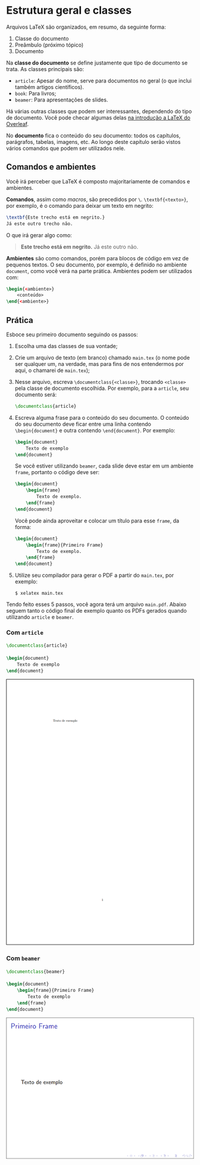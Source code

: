 Estrutura geral e classes
=========================

Arquivos LaTeX são organizados, em resumo, da seguinte forma:

1. Classe do documento
2. Preâmbulo (próximo tópico)
3. Documento

Na **classe do documento** se define justamente que tipo de documento se trata.
As classes principais são:
- `article`: Apesar do nome, serve para documentos no geral (o que inclui
  também artigos científicos).
- `book`: Para livros;
- `beamer`: Para apresentações de slides.

Há várias outras classes que podem ser interessantes, dependendo do tipo de
documento. Você pode checar algumas delas [na introdução a LaTeX do
Overleaf](https://www.overleaf.com/learn/latex/Creating_a_document_in_LaTeX#Reference_guide).

No **documento** fica o conteúdo do seu documento: todos os capítulos,
parágrafos, tabelas, imagens, etc. Ao longo deste capítulo serão vistos vários
comandos que podem ser utilizados nele.

Comandos e ambientes
--------------------

Você irá perceber que LaTeX é composto majoritariamente de comandos e
ambientes.

**Comandos**, assim como _macros_, são precedidos por `\`. `\textbf{<texto>}`,
por exemplo, é o comando para deixar um texto em negrito:

```latex
\textbf{Este trecho está em negrito.}
Já este outro trecho não.
```

O que irá gerar algo como:

>**Este trecho está em negrito.**
>Já este outro não.

**Ambientes** são como comandos, porém para blocos de código em vez de pequenos
textos. O seu documento, por exemplo, é definido no ambiente `document`, como
você verá na parte prática. Ambientes podem ser utilizados com:

```latex
\begin{<ambiente>}
    <conteúdo>
\end{<ambiente>}
```

Prática
-------

Esboce seu primeiro documento seguindo os passos:
1. Escolha uma das classes de sua vontade;
2. Crie um arquivo de texto (em branco) chamado `main.tex` (o nome pode ser
   qualquer um, na verdade, mas para fins de nos entendermos por aqui, o
   chamarei de `main.tex`);
3. Nesse arquivo, escreva `\documentclass{<classe>}`, trocando `<classe>` pela
   classe de documento escolhida. Por exemplo, para a `article`, seu documento
   será:

   ```latex
   \documentclass{article}
   ```

4. Escreva alguma frase para o conteúdo do seu documento. O conteúdo do seu
   documento deve ficar entre uma linha contendo `\begin{document}` e outra
   contendo `\end{document}`. Por exemplo:

   ```latex
   \begin{document}
       Texto de exemplo
   \end{document}
   ```

   Se você estiver utilizando `beamer`, cada slide deve estar em um ambiente
   `frame`, portanto o código deve ser:

   ```latex
   \begin{document}
       \begin{frame}
           Texto de exemplo.
       \end{frame}
   \end{document}
   ```

   Você pode ainda aproveitar e colocar um título para esse `frame`, da forma:


   ```latex
   \begin{document}
       \begin{frame}{Primeiro Frame}
           Texto de exemplo.
       \end{frame}
   \end{document}
   ```

5. Utilize seu compilador para gerar o PDF a partir do `main.tex`, por exemplo:

   ```console
   $ xelatex main.tex
   ```

Tendo feito esses 5 passos, você agora terá um arquivo `main.pdf`. Abaixo
seguem tanto o código final de exemplo quanto os PDFs gerados quando utilizando
`article` e `beamer`.

### Com `article`

```latex
\documentclass{article}

\begin{document}
    Texto de exemplo
\end{document}
```

![Exemplo 1 compilado com Article](./img/example-article-1.png)

### Com `beamer`

```latex
\documentclass{beamer}

\begin{document}
    \begin{frame}{Primeiro Frame}
        Texto de exemplo
    \end{frame}
\end{document}
```

![Exemplo 1 compilado com Beamer](./img/example-beamer-1.png)
